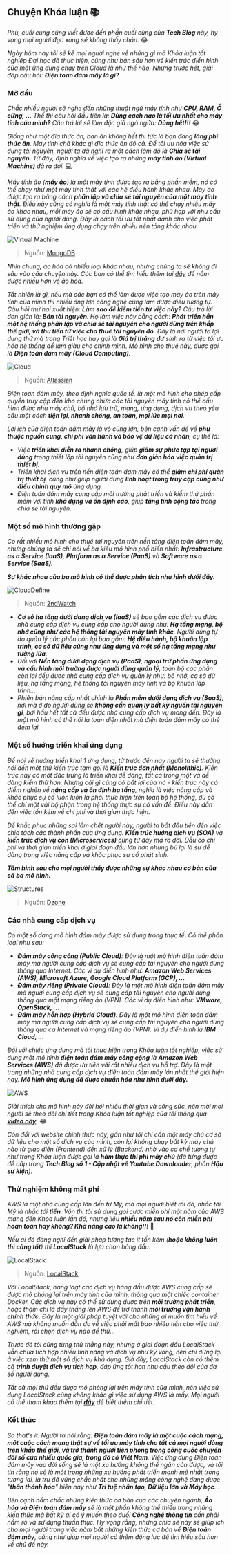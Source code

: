 ## Chuyện Khóa luận 📚

_Phù, cuối cùng cũng viết được đến phần cuối cùng của **Tech Blog** này, hy vọng mọi người đọc xong sẽ không thấy chán._ 😂

_Ngày hôm nay tôi sẽ kể mọi người nghe về những gì mà Khóa luận tốt nghiệp Đại học đã thực hiện, cũng như bàn sâu hơn về kiến trúc điển hình của một ứng dụng chạy trên Cloud là như thế nào. Nhưng trước hết, giải đáp câu hỏi: **Điện toán đám mây là gì?**_

### Mở đầu

_Chắc nhiều người sẽ nghe đến những thuật ngữ máy tính như **CPU, RAM, Ổ cứng, ...** Thế thì câu hỏi đầu tiên là: **Dùng cách nào là tối ưu nhất cho máy tính của mình?** Câu trả lời sẽ làm độc giả ngả ngửa: **Dùng hết!!!**_ 😂

_Giống như một đĩa thức ăn, bạn ăn không hết thì tức là bạn đang **lãng phí thức ăn**. Máy tính chả khác gì đĩa thức ăn đó cả. Để tối ưu hóa việc sử dụng tài nguyên, người ta đã nghĩ ra một cách làm đó là **Chia sẻ tài nguyên**. Từ đây, định nghĩa về việc tạo ra những **máy tính ảo (Virtual Machine)** đã ra đời._ 💻

_Máy tính ảo (**máy ảo**) là một máy tính được tạo ra bằng phần mềm, nó có thể chạy như một máy tính thật với các hệ điều hành khác nhau. Máy ảo được tạo ra bằng cách **phân lập và chia sẻ tài nguyên của một máy tính thật**. Điều này cũng có nghĩa là một máy tính thật có thể chạy nhiều máy ảo khác nhau, mỗi máy ảo sẽ có cấu hình khác nhau, phù hợp với nhu cầu sử dụng của người dùng. Đây là cách tối ưu tốt nhất dành cho việc phát triển và thử nghiệm ứng dụng chạy trên nhiều nền tảng khác nhau._

![Virtual Machine](../img/image14.jpg)

> Nguồn: [MongoDB](https://www.mongodb.com/cloud-explained/virtual-machines)

_Nhìn chung, ảo hóa có nhiều loại khác nhau, nhưng chúng ta sẽ không đi sâu vào câu chuyện này. Các bạn có thể tìm hiểu thêm tại [đây](https://www.vmware.com/topics/glossary/content/virtual-machine) để nắm được nhiều hơn về ảo hóa._

_Tất nhiên là gì, nếu mà các bạn có thể làm được việc tạo máy ảo trên máy tính của mình thì nhiều ông lớn công nghệ cũng làm được điều tương tự. Câu hỏi thứ hai xuất hiện: **Làm sao để kiếm tiền từ việc này?** Câu trả lời đơn giản là: **Bán tài nguyên**. Họ làm việc này bằng cách: **Phát triển hẳn một hệ thống phân lập và chia sẻ tài nguyên cho người dùng trên khắp thế giới, và thu tiền từ việc cho thuê tài nguyên đó**. Đây là nơi người ta lợi dụng thứ mà trong Triết học hay gọi là **Giá trị thặng dư** sinh ra từ việc tối ưu hóa hệ thống để làm giàu cho chính mình. Mô hình cho thuê này, được gọi là **Điện toán đám mây (Cloud Computing)**._

![Cloud](../img/image15.png)

> Nguồn: [Atlassian](https://www.atlassian.com/microservices/cloud-computing)

_Điện toán đám mây, theo định nghĩa quốc tế, là một mô hình cho phép cấp quyền truy cập đến kho chung chứa các tài nguyên máy tính có thể cấu hình được như máy chủ, bộ nhớ lưu trữ, mạng, ứng dụng, dịch vụ theo yêu cầu một cách **tiện lợi, nhanh chóng, an toàn, mọi lúc mọi nơi**._

_Lợi ích của điện toán đám mây là vô cùng lớn, bên cạnh vấn đề về **phụ thuộc nguồn cung, chi phí vận hành và bảo vệ dữ liệu cá nhân**, cụ thể là:_

- _Việc **triển khai diễn ra nhanh chóng**, giúp **giảm sự phức tạp tại người dùng** trong thiết lập tài nguyên cũng như **đơn giản hóa việc quản trị thiết bị**._
- _Triển khai dịch vụ trên nền điện toán đám mây có thể **giảm chi phí quản trị thiết bị**, cũng như giúp người dùng **linh hoạt trong truy cập cũng như điều chỉnh quy mô** ứng dụng._
- _Điện toán đám mây cung cấp môi trường phát triển và kiểm thử phần mềm với tính **khả dụng và ổn định cao**, giúp **tăng tính cộng tác** trong chia sẻ tài nguyên._

### Một số mô hình thường gặp

_Có rất nhiều mô hình cho thuê tài nguyên trên nền tảng điện toán đám mây, nhưng chúng ta sẽ chỉ nói về ba kiểu mô hình phổ biến nhất: **Infrastructure as a Service (IaaS)**, **Platform as a Service (PaaS)** và **Software as a Service (SaaS)**._

**_Sự khác nhau của ba mô hình có thể được phân tích như hình dưới đây._**

![CloudDefine](../img/image16.png)

> Nguồn: [2ndWatch](https://www.2ndwatch.com/blog/back-to-the-basics-the-3-cloud-computing-service-delivery-models/)

- _**Cơ sở hạ tầng dưới dạng dịch vụ (IaaS)** sẽ bao gồm các dịch vụ được nhà cung cấp dịch vụ cung cấp cho người dùng như: **Hạ tầng mạng, bộ nhớ cũng như các hệ thống tài nguyên máy tính khác**. Người dùng tự do quản lý các phần còn lại bao gồm: **Hệ điều hành, bộ khuôn lập trình, cơ sở dữ liệu cũng như ứng dụng và một số hạ tầng mạng như tường lửa**._
- _Đối với **Nền tảng dưới dạng dịch vụ (PaaS)**, **ngoại trừ phần ứng dụng và cấu hình môi trường được người dùng quản lý**, toàn bộ các phần còn lại đều được nhà cung cấp dịch vụ quản lý như: bộ nhớ, cơ sở dữ liệu, hạ tầng mạng, hệ thống tài nguyên máy tính và bộ khuôn lập trình..._
- _Phiên bản nâng cấp nhất chính là **Phần mềm dưới dạng dịch vụ (SaaS)**, nơi mà ở đó người dùng sẽ **không cần quản lý bất kỳ nguồn tài nguyên gì**, bởi hầu hết tất cả đều được nhà cung cấp dịch vụ mang đến. Đây là một mô hình có thể nói là toàn diện nhất mà điện toán đám mây có thể đem lại._

### Một số hướng triển khai ứng dụng

_Để nói về hướng triển khai 1 ứng dụng, từ trước đến nay người ta sẽ thường nói đến một thứ kiến trúc tạm gọi là **Kiến trúc đơn nhất (Monolithic)**. Kiến trúc này có một đặc trưng là triển khai dễ dàng, tất cả trong một và dễ dàng kiểm thử hơn. Nhưng cái gì cũng có bất lợi của nó - kiến trúc này có điểm nghẽn về **nâng cấp và ổn định hạ tầng**, nghĩa là việc nâng cấp và khắc phục sự cố luôn luôn là phải thực hiện trên toàn bộ hệ thống, dù có thể chỉ một vài bộ phận trong hệ thống thực sự có vấn đề. Điều này dẫn đến việc tốn kém về chi phí và thời gian thực hiện._

_Dể khắc phục những sai lầm chết người này, người ta bắt đầu tiến đến việc chia tách các thành phần của ứng dụng. **Kiến trúc hướng dịch vụ (SOA)** và **kiến trúc dịch vụ con (Microservices)** cũng từ đây mà ra đời. Dẫu có chi phí và thời gian triển khai ở giai đoạn đầu lớn hơn nhưng bù lại là sự dễ dàng trong việc nâng cấp và khắc phục sự cố phát sinh._

**_Tấm hình sau cho mọi người thấy được những sự khác nhau cơ bản của cả ba mô hình._**

![Structures](../img/image17.png)

> Nguồn: [Dzone](https://dzone.com/articles/microservices-vs-soa-whats-the-difference)

### Các nhà cung cấp dịch vụ

_Có một số dạng mô hình đám mây được sử dụng trong thực tế. Có thể phân loại như sau:_

- _**Đám mây công cộng (Public Cloud)**: Đây là một mô hình điện toán đám mây mà người cung cấp dịch vụ sẽ cung cấp tài nguyên cho người dùng thông qua Internet. Các ví dụ điển hình như: **Amazon Web Services (AWS), Microsoft Azure, Google Cloud Platform (GCP), ...**_
- _**Đám mây riêng (Private Cloud)**: Đây là một mô hình điện toán đám mây mà người cung cấp dịch vụ sẽ cung cấp tài nguyên cho người dùng thông qua một mạng riêng ảo (VPN). Các ví dụ điển hình như: **VMware, OpenStack, ...**_
- _**Đám mây hỗn hợp (Hybrid Cloud)**: Đây là một mô hình điện toán đám mây mà người cung cấp dịch vụ sẽ cung cấp tài nguyên cho người dùng thông qua cả Internet và mạng riêng ảo (VPN). Ví dụ điển hình là **IBM Cloud, ...**_

_Đối với chiếc ứng dụng mà tôi thực hiện trong Khóa luận tốt nghiệp, việc sử dụng một mô hình **điện toán đám mây công cộng** là **Amazon Web Services (AWS)** đã được ưu tiên với rất nhiều dịch vụ hỗ trợ. Đây là một trong những nhà cung cấp dịch vụ điện toán đám mây lớn nhất thế giới hiện nay. **Mô hình ứng dụng đã được chuẩn hóa như hình dưới đây.**_

![AWS](../img/image18.png)

_Giải thích cho mô hình này đòi hỏi nhiều thời gian và công sức, nên mời mọi người sẽ theo dõi chi tiết trong Khóa luận tốt nghiệp của tôi thông qua [**video này**](https://www.youtube.com/watch?v=KZvgwFtlJek)._ 😂

_Còn đối với website chính thức này, gần như tôi chỉ cần một máy chủ cơ sở dữ liệu cho một số dịch vụ của mình, còn lại không chạy bất kỳ máy chủ nào từ giao diện (Frontend) đến xử lý (Backend) nhờ vào cơ chế tương tự như trong Khóa luận được gọi là **hàm thực thi phi máy chủ** (đã từng được đề cập trong **Tech Blog số 1 - Cập nhật về Youtube Downloader**, phần **Hậu sự kiện**)._

### Thử nghiệm không mất phí

_AWS là một nhà cung cấp lớn đến từ Mỹ, mà mọi người biết rồi đó, nhắc tới Mỹ là nhắc tới **tiền**. Vốn thì tôi sử dụng gói cước miễn phí một năm của AWS mang đến Khóa luận lần đó, nhưng liệu **nhiều năm sau nó còn miễn phí hoàn toàn hay không? Khả năng cao là không!!!**_ 🤣

_Nếu ai đó đang nghĩ đến giải pháp tương tác ít tốn kém (**hoặc không luôn thì càng tốt**) thì **LocalStack** là lựa chọn hàng đầu._

![LocalStack](../img/image19.png)

> Nguồn: [LocalStack](https://localstack.cloud/)

_Với LocalStack, hàng loạt các dịch vụ hàng đầu được AWS cung cấp sẽ được mô phỏng lại trên máy tính của mình, thông qua một chiếc container Docker. Các dịch vụ này có thể sử dụng được trên **môi trường phát triển**, hoặc thậm chí là đẩy thẳng lên AWS để trở thành **môi trường vận hành chính thức**. Đây là một giải pháp tuyệt vời cho những ai muốn tìm hiểu về AWS mà không muốn đắn đo về việc phải mất bao nhiêu tiền cho việc thử nghiệm, rồi chọn dịch vụ nào để thử..._

_Trước đó tôi cũng từng thử thằng này, nhưng ở giai đoạn đầu LocalStack vẫn chưa tích hợp nhiều tính năng và dịch vụ như kỳ vọng, nên chỉ dừng lại ở việc xem thử một số dịch vụ khả dụng. Giờ đây, LocalStack còn có thêm cả **trình duyệt dịch vụ tích hợp**, đáp ứng tốt hơn nhu cầu theo dõi của đa số người dùng._

_Tất cả mọi thứ đều được mô phỏng lại trên máy tính của mình, nên việc sử dụng LocalStack cũng không khác gì việc sử dụng AWS là mấy. Mọi người có thể tham khảo thêm tại [**đây**](https://docs.localstack.cloud/overview/) dể biết thêm chi tiết._

### Kết thúc

_So that's it. Người ta nói rằng: **Điện toán đám mây là một cuộc cách mạng, một cuộc cách mạng thật sự về tối ưu máy tính cho tất cả mọi người dùng trên khắp thế giới, và trở thành người tiên phong trong công cuộc chuyển đổi số của nhiều quốc gia, trong đó có Việt Nam**. Việc ứng dụng Điện toán đám mây vào đời sống sẽ là một xu hướng không thể ngăn cản được, và tôi tin rằng nó sẽ là một trong những xu hướng phát triển mạnh mẽ nhất trong tương lai, là trụ đỡ vững chắc nhất cho những mảng công nghệ đang được "**thần thánh hóa**" hiện nay như **Trí tuệ nhân tạo, Dữ liệu lớn và Máy học**..._

_Bên cạnh nắm chắc những kiến thức cơ bản của các chuyên ngành, **Ảo hóa và Điện toán đám mây** sẽ là một phần không thể thiếu trong những kiến thức mà bất kỳ ai có ý muốn theo đuổi **Công nghệ thông tin** cần phải nắm rõ và sử dụng thuần thục. Hy vọng rằng, những chia sẻ này sẽ giúp ích cho mọi người trong việc nắm bắt những kiến thức cơ bản về **Điện toán đám mây**, cũng như giúp mọi người có thêm động lực để tìm hiểu sâu hơn về chủ đề này._
